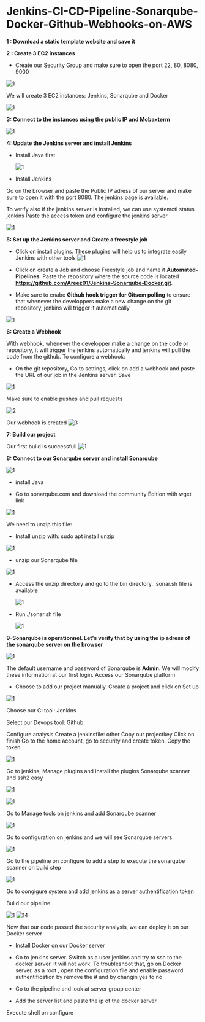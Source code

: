 # Jenkins-CI-CD-Pipeline-Sonarqube-Docker-Github-Webhooks-on-AWS




**1 : Download a static template website and save it**

**2 : Create 3 EC2 instances**

- Create our Security Group and make sure to open the port 22, 80, 8080, 9000

![1](https://github.com/adrydry/Jenkins-CI-CD-Pipeline---Sonarqube-Docker-Github-Webhooks-on-AWS/assets/102819001/4ceee428-8d7a-4d1c-9571-032197fd4294)

We will create 3 EC2 instances: Jenkins, Sonarqube and Docker

![1](https://github.com/adrydry/Jenkins-CI-CD-Pipeline---Sonarqube-Docker-Github-Webhooks-on-AWS/assets/102819001/a22effac-0f84-4aa5-a518-8c2c6ba83463)

**3: Connect to the instances using the public IP and Mobaxterm**

 ![1](https://github.com/adrydry/Jenkins-CI-CD-Pipeline---Sonarqube-Docker-Github-Webhooks-on-AWS/assets/102819001/bdeced0b-c6e4-48f4-8d39-26f7b415a1b7)

**4: Update the Jenkins server and install Jenkins**

- Install Java first
  
  ![1](https://github.com/adrydry/Jenkins-CI-CD-Pipeline---Sonarqube-Docker-Github-Webhooks-on-AWS/assets/102819001/ef8cedc6-a07f-4887-9a31-5dea46d315fe)

- Install Jenkins
  
Go on the browser and paste the Public IP adress of our server and make sure to open it with the port 8080. The jenkins page is available.

To verify also if the jenkins server is installed, we can use systemctl status jenkins
Paste the access token and configure the jenkins server

![1](https://github.com/adrydry/Jenkins-CI-CD-Pipeline---Sonarqube-Docker-Github-Webhooks-on-AWS/assets/102819001/f1bd5025-6e5a-43e9-8419-297afb8dba5a)

**5: Set up the Jenkins server and Create a freestyle job**

- Click on install plugins. These plugins will help us to integrate easily Jenkins with other tools 
![1](https://github.com/adrydry/Jenkins-CI-CD-Pipeline---Sonarqube-Docker-Github-Webhooks-on-AWS/assets/102819001/b06d14be-354d-4e5a-a459-a56f9a744153)

- Click on create a Job and choose Freestyle job and name it **Automated-Pipelines**. Paste the repository where the source code is located **https://github.com/Areez01/Jenkins-Sonarqube-Docker.git**.

- Make sure to enabe **Github hook trigger for Gitscm polling** to ensure that whenever the developpers make a new change on the git repository, jenkins will trigger it automatically

![1](https://github.com/adrydry/Jenkins-CI-CD-Pipeline---Sonarqube-Docker-Github-Webhooks-on-AWS/assets/102819001/1e0a1a40-ce79-4b71-a02e-7862f0748001)

**6: Create a Webhook**

With webhook, whenever the developper make a change on the code or repository, it will trigger the jenkins automatically and jenkins will pull the code from the github. To configure a webhook:

- On the git repository, Go to settings, click on add a webhook and paste the URL of our job in the Jenkins server. Save

![1](https://github.com/adrydry/Jenkins-CI-CD-Pipeline---Sonarqube-Docker-Github-Webhooks-on-AWS/assets/102819001/b8ff49db-7a83-4b93-9782-698d51fa7db5)

Make sure to enable pushes and pull requests

![2](https://github.com/adrydry/Jenkins-CI-CD-Pipeline---Sonarqube-Docker-Github-Webhooks-on-AWS/assets/102819001/524f89e3-c513-4183-bac7-1601b1241b0d)

Our webhook is created
![3](https://github.com/adrydry/Jenkins-CI-CD-Pipeline---Sonarqube-Docker-Github-Webhooks-on-AWS/assets/102819001/958185d5-2de0-4b73-a36b-84a6f31cf6e9)

**7: Build our project**

Our first build is successfull
![1](https://github.com/adrydry/Jenkins-CI-CD-Pipeline---Sonarqube-Docker-Github-Webhooks-on-AWS/assets/102819001/1de3fc80-5fd1-4c61-9c9b-b7963dcb60a8)

**8: Connect to our Sonarqube server and install Sonarqube**

![1](https://github.com/adrydry/Jenkins-CI-CD-Pipeline---Sonarqube-Docker-Github-Webhooks-on-AWS/assets/102819001/478a5163-1816-440e-91fd-ae39b357804d)

- install Java

- Go to sonarqube.com and download the community Edition with wget link

![1](https://github.com/adrydry/Jenkins-CI-CD-Pipeline---Sonarqube-Docker-Github-Webhooks-on-AWS/assets/102819001/6208f809-2826-4fdc-8fa7-f47a14a7856d)

We need to unzip this file:

- Install unzip with: sudo apt install unzip 

![1](https://github.com/adrydry/Jenkins-CI-CD-Pipeline---Sonarqube-Docker-Github-Webhooks-on-AWS/assets/102819001/b6250b88-79ca-46cb-b376-121963358253)

- unzip our Sonarqube file

![1](https://github.com/adrydry/Jenkins-CI-CD-Pipeline---Sonarqube-Docker-Github-Webhooks-on-AWS/assets/102819001/1442391b-a9c7-47bc-bef4-9c560d732abd)

- Access the unzip directory and go to the bin directory. .sonar.sh file is available

   ![1](https://github.com/adrydry/Jenkins-CI-CD-Pipeline---Sonarqube-Docker-Github-Webhooks-on-AWS/assets/102819001/d7557e4c-3216-47ef-a3ba-4320eec5e277)

- Run ./sonar.sh file

  ![1](https://github.com/adrydry/Jenkins-CI-CD-Pipeline---Sonarqube-Docker-Github-Webhooks-on-AWS/assets/102819001/dfba5fbe-1cbc-4163-ad1a-3f50e72fd4ba)

 **9-Sonarqube is operationnel. Let's verify that by using the ip adress of the sonarqube server on the browser**

![1](https://github.com/adrydry/Jenkins-CI-CD-Pipeline---Sonarqube-Docker-Github-Webhooks-on-AWS/assets/102819001/68726f17-f586-4728-b512-22ee5d8a1d1c)

The default username and password of Sonarqube is **Admin**. We will modify these information at our first login. Access our Sonarqube platform

- Choose to add our project manually. Create a project and click on Set up

![1](https://github.com/adrydry/Jenkins-CI-CD-Pipeline---Sonarqube-Docker-Github-Webhooks-on-AWS/assets/102819001/3c845a10-bd80-4fac-87bb-ef5e405594f2)

Choose our CI tool: Jenkins

Select our Devops tool: Github

Configure analysis
Create a jenkinsfile: other
Copy our projectkey
Click on finish 
Go to the home account, go to security and create token. Copy the token

![1](https://github.com/adrydry/Jenkins-CI-CD-Pipeline---Sonarqube-Docker-Github-Webhooks-on-AWS/assets/102819001/a2c39219-b73e-413d-9e40-bb8c269d9696)

Go to jenkins, Manage plugins and install the plugins Sonarqube scanner and ssh2 easy

![1](https://github.com/adrydry/Jenkins-CI-CD-Pipeline---Sonarqube-Docker-Github-Webhooks-on-AWS/assets/102819001/dba506b4-e85c-49dc-8091-670869dd3042)


![1](https://github.com/adrydry/Jenkins-CI-CD-Pipeline---Sonarqube-Docker-Github-Webhooks-on-AWS/assets/102819001/584b10d0-5919-4729-8d41-0832636bc722)


Go to Manage tools on jenkins and add Sonarqube scanner

![1](https://github.com/adrydry/Jenkins-CI-CD-Pipeline---Sonarqube-Docker-Github-Webhooks-on-AWS/assets/102819001/d12c4784-bf3f-4dbe-83df-9f59878c398c)

Go to configuration on jenkins and we will see Sonarqube servers

![1](https://github.com/adrydry/Jenkins-CI-CD-Pipeline---Sonarqube-Docker-Github-Webhooks-on-AWS/assets/102819001/13463e8d-1ef8-4950-a615-439b9c76cfcc)

Go to the pipeline on configure to add a step to execute the sonarqube scanner on build step

![1](https://github.com/adrydry/Jenkins-CI-CD-Pipeline---Sonarqube-Docker-Github-Webhooks-on-AWS/assets/102819001/609ff391-6905-4080-ad36-5f82432d06f1)

Go to congigure system and add jenkins as a server authentification token

Build our pipeline

![1](https://github.com/adrydry/Jenkins-CI-CD-Pipeline---Sonarqube-Docker-Github-Webhooks-on-AWS/assets/102819001/c9ee7955-5498-4c2c-8895-004a51620cd9)
![14](https://github.com/adrydry/Jenkins-CI-CD-Pipeline---Sonarqube-Docker-Github-Webhooks-on-AWS/assets/102819001/44fb51e4-1dba-43db-9fc5-542d6610660b)


Now that our code passed the security analysis, we can deploy it on our Docker server

- Install Docker on our Docker server

- Go to jenkins server. Switch as a user jenkins and try to ssh to the docker server. It will not work.
To troubleshoot that, go on Docker server, as a root , open the configuration file and enable password authentification by remove the # and by changin yes to no


- Go to the pipeline and look at server group center

- Add the server list and paste the ip of the docker server


Execute shell on configure










